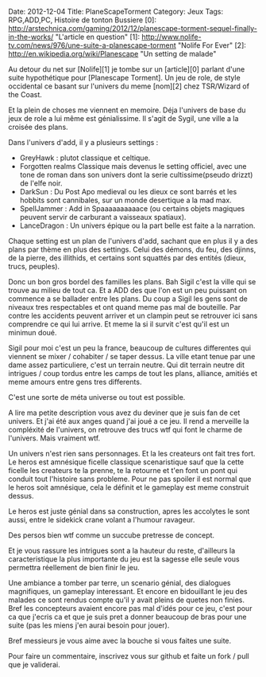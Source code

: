 Date: 2012-12-04
Title: PlaneScapeTorment
Category: Jeux
Tags: RPG,ADD,PC, Histoire de tonton Bussiere
[0]: http://arstechnica.com/gaming/2012/12/planescape-torment-sequel-finally-in-the-works/  "L'article en question"
[1]: http://www.nolife-tv.com/news/976/une-suite-a-planescape-torment  "Nolife For Ever"
[2]: http://en.wikipedia.org/wiki/Planescape "Un setting de malade"

Au detour du net sur [Nolife][1] je tombe sur un [article][0]  parlant d'une suite hypothétique pour [Planescape Torment]. Un jeu de role, de style occidental ce basant sur l'univers du meme [nom][2] chez TSR/Wizard of the Coast.

Et la plein de choses me viennent en memoire. Déja l'univers de base du jeux de role a lui même est génialissime. Il s'agit de Sygil, une ville a la croisée des plans.

Dans l'univers d'add, il y a plusieurs settings :

* GreyHawk : plutot classique et celtique.
* Forgotten realms Classique mais devenus le setting officiel, avec une tone de roman dans son univers dont la serie cultissime(pseudo drizzt) de l'elfe noir.
* DarkSun : Du Post Apo medieval ou les dieux ce sont barrés et les hobbits sont cannibales, sur un monde desertique a la mad max.
* SpellJammer : Add in Spaaaaaaaaaace (ou certains objets magiques peuvent servir de carburant a vaisseaux spatiaux).
* LanceDragon : Un univers épique ou la part belle est faite a la narration.

Chaque setting est un plan de l'univers d'add, sachant que en plus il y a des plans par thème en plus des settings. Celui des démons, du feu, des djinns, de la pierre, des illithids, et certains sont squattés par des entités (dieux, trucs, peuples).

Donc un bon gros bordel des familles les plans. Bah Sigil c'est la ville qui se trouve au milieu de tout ca.
Et a ADD des que l'on est un peu puissant on commence a se ballader entre les plans. Du coup a Sigil les gens sont de niveaux tres respectables et ont quand meme pas mal de bouteille. Par contre les accidents peuvent arriver et un clampin peut se retrouver ici sans comprendre ce qui lui arrive. Et meme la si il survit c'est qu'il est un minimun doué.

Sigil pour moi c'est un peu la france, beaucoup de cultures differentes qui viennent se mixer / cohabiter / se taper dessus. La ville etant tenue par une dame assez particuliere, c'est un terrain neutre.
Qui dit terrain neutre dit intrigues / coup tordus entre les camps de tout les plans, alliance, amitiés et meme  amours entre gens tres differents.

C'est une sorte de méta universe ou tout est possible.

A lire ma petite description vous avez du deviner que je suis fan de cet univers. Et j'ai été aux anges quand j'ai joué a ce jeu. Il rend a merveille la compléxité de l'univers, on retrouve des trucs wtf qui font le charme de l'univers. Mais vraiment wtf.

Un univers n'est rien sans personnages. Et la les createurs ont fait tres fort. Le heros est amnésique ficelle classique scenaristique sauf que la cette ficelle les createurs te la prenne, te la retourne et t'en font un pont qui conduit tout l'histoire sans probleme. Pour ne pas spoiler il est normal que le heros soit amnésique, cela le définit et le gameplay est meme construit dessus.

Le heros est juste génial dans sa construction, apres les accolytes le sont aussi, entre le sidekick crane volant a l'humour ravageur.

Des persos bien wtf comme un succube pretresse de concept.

Et je vous rassure les intrigues sont a la hauteur du reste, d'ailleurs la caracteristique la plus importante du jeu est la sagesse elle seule vous permettra réellement de bien finir le jeu.

Une ambiance a tomber par terre, un scenario génial, des dialogues magnifiques, un gameplay interessant.
Et encore en bidouillant le jeu des malades ce sont rendus compte qu'il y avait pleins de quetes non finies.
Bref les concepteurs avaient encore pas mal d'idés pour ce jeu, c'est pour ca que j'ecris ca et que je suis pret a donner beaucoup de bras pour une suite (pas les miens j'en aurai besoin pour jouer).

Bref messieurs je vous aime avec la bouche si vous faites une suite.


Pour faire un commentaire, inscrivez vous sur github et faite un fork / pull que je validerai.


